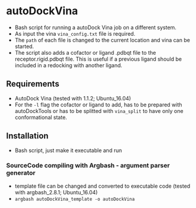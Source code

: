 # autoDockVina
- Bash script for running a autoDock Vina job on a different system.
- As input the vina `vina_config.txt` file is required.
- The `path` of each file is changed to the current location and vina can be started.
- The script also adds a cofactor or ligand .pdbqt file to the receptor.rigid.pdbqt file. This is useful if a previous ligand should be included in a redocking with another ligand.

## Requirements
- AutoDock Vina (tested with 1.1.2; Ubuntu_16.04)
- For the `-l` flag the cofactor or ligand to add, has to be prepared with autoDockTools or has to be splitted with `vina_split` to have only one conformational state.

## Installation
- Bash script, just make it executable and run

### SourceCode compiling with Argbash - argument parser generator
- template file can be changed and converted to executable code (tested with argbash_2.8.1; Ubuntu_16.04)
- `argbash autoDockVina_template -o autoDockVina` 
